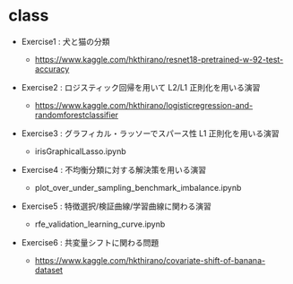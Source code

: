 # class

- Exercise1 : 犬と猫の分類
    - https://www.kaggle.com/hkthirano/resnet18-pretrained-w-92-test-accuracy

- Exercise2 : ロジスティック回帰を用いて L2/L1 正則化を用いる演習
    - https://www.kaggle.com/hkthirano/logisticregression-and-randomforestclassifier

- Exercise3 : グラフィカル・ラッソーでスパース性 L1 正則化を用いる演習
    - irisGraphicalLasso.ipynb

- Exercise4 : 不均衡分類に対する解決策を用いる演習
    - plot_over_under_sampling_benchmark_imbalance.ipynb

- Exercise5 : 特徴選択/検証曲線/学習曲線に関わる演習
    - rfe_validation_learning_curve.ipynb

- Exercise6 : 共変量シフトに関わる問題
    - https://www.kaggle.com/hkthirano/covariate-shift-of-banana-dataset